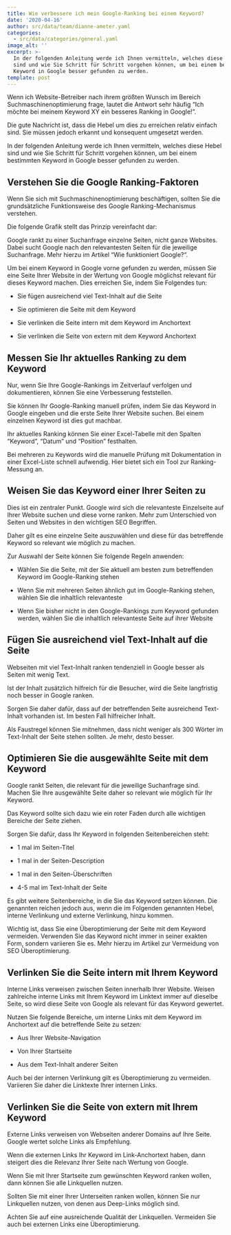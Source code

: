 ```yaml
---
title: Wie verbessere ich mein Google-Ranking bei einem Keyword?
date: '2020-04-16'
author: src/data/team/dianne-ameter.yaml
categories:
  - src/data/categories/general.yaml
image_alt: ''
excerpt: >-
  In der folgenden Anleitung werde ich Ihnen vermitteln, welches diese Hebel
  sind und wie Sie Schritt für Schritt vorgehen können, um bei einem bestimmten
  Keyword in Google besser gefunden zu werden.
template: post
---
```

Wenn ich Website-Betreiber nach ihrem größten Wunsch im Bereich Suchmaschinenoptimierung frage, lautet die Antwort sehr häufig “Ich möchte bei meinem Keyword XY ein besseres Ranking in Google!”.

Die gute Nachricht ist, dass die Hebel um dies zu erreichen relativ einfach sind. Sie müssen jedoch erkannt und konsequent umgesetzt werden.

In der folgenden Anleitung werde ich Ihnen vermitteln, welches diese Hebel sind und wie Sie Schritt für Schritt vorgehen können, um bei einem bestimmten Keyword in Google besser gefunden zu werden.

## Verstehen Sie die Google Ranking-Faktoren&#xD;

Wenn Sie sich mit Suchmaschinenoptimierung beschäftigen, sollten Sie die grundsätzliche Funktionsweise des Google Ranking-Mechanismus verstehen.

Die folgende Grafik stellt das Prinzip vereinfacht dar:

Google rankt zu einer Suchanfrage einzelne Seiten, nicht ganze Websites. Dabei sucht Google nach den relevantesten Seiten für die jeweilige Suchanfrage. Mehr hierzu im Artikel “Wie funktioniert Google?“.

Um bei einem Keyword in Google vorne gefunden zu werden, müssen Sie eine Seite Ihrer Website in der Wertung von Google möglichst relevant für dieses Keyword machen. Dies erreichen Sie, indem Sie Folgendes tun:

*   Sie fügen ausreichend viel Text-Inhalt auf die Seite

*   Sie optimieren die Seite mit dem Keyword

*   Sie verlinken die Seite intern mit dem Keyword im Anchortext

*   Sie verlinken die Seite von extern mit dem Keyword Anchortext

## &#xD;Messen Sie Ihr aktuelles Ranking zu dem Keyword


Nur, wenn Sie Ihre Google-Rankings im Zeitverlauf verfolgen und dokumentieren, können Sie eine Verbesserung feststellen.

Sie können Ihr Google-Ranking manuell prüfen, indem Sie das Keyword in Google eingeben und die erste Seite Ihrer Website suchen. Bei einem einzelnen Keyword ist dies gut machbar.

Ihr aktuelles Ranking können Sie einer Excel-Tabelle mit den Spalten “Keyword”, “Datum” und “Position” festhalten.

Bei mehreren zu Keywords wird die manuelle Prüfung mit Dokumentation in einer Excel-Liste schnell aufwendig. Hier bietet sich ein Tool zur Ranking-Messung an.

## Weisen Sie das Keyword einer Ihrer Seiten zu


Dies ist ein zentraler Punkt. Google wird sich die relevanteste Einzelseite auf Ihrer Website suchen und diese vorne ranken. Mehr zum Unterschied von Seiten und Websites in den wichtigen SEO Begriffen.

Daher gilt es eine einzelne Seite auszuwählen und diese für das betreffende Keyword so relevant wie möglich zu machen.

Zur Auswahl der Seite können Sie folgende Regeln anwenden:

*   Wählen Sie die Seite, mit der Sie aktuell am besten zum betreffenden Keyword im Google-Ranking stehen

*   Wenn Sie mit mehreren Seiten ähnlich gut im Google-Ranking stehen, wählen Sie die inhaltlich relevanteste

*   Wenn Sie bisher nicht in den Google-Rankings zum Keyword gefunden werden, wählen Sie die inhaltlich relevanteste Seite auf ihrer Website

## Fügen Sie ausreichend viel Text-Inhalt auf die Seite&#xD;

Webseiten mit viel Text-Inhalt ranken tendenziell in Google besser als Seiten mit wenig Text.

Ist der Inhalt zusätzlich hilfreich für die Besucher, wird die Seite langfristig noch besser in Google ranken.

Sorgen Sie daher dafür, dass auf der betreffenden Seite ausreichend Text-Inhalt vorhanden ist. Im besten Fall hilfreicher Inhalt.

Als Faustregel können Sie mitnehmen, dass nicht weniger als 300 Wörter im Text-Inhalt der Seite stehen sollten. Je mehr, desto besser.

## Optimieren Sie die ausgewählte Seite mit dem Keyword&#xD;

Google rankt Seiten, die relevant für die jeweilige Suchanfrage sind. Machen Sie Ihre ausgewählte Seite daher so relevant wie möglich für Ihr Keyword.

Das Keyword sollte sich dazu wie ein roter Faden durch alle wichtigen Bereiche der Seite ziehen.

Sorgen Sie dafür, dass Ihr Keyword in folgenden Seitenbereichen steht:

*   1 mal im Seiten-Titel

*   1 mal in der Seiten-Description

*   1 mal in den Seiten-Überschriften

*   4-5 mal im Text-Inhalt der Seite

Es gibt weitere Seitenbereiche, in die Sie das Keyword setzen können. Die genannten reichen jedoch aus, wenn die im Folgenden genannten Hebel, interne Verlinkung und externe Verlinkung, hinzu kommen.

Wichtig ist, dass Sie eine Überoptimierung der Seite mit dem Keyword vermeiden. Verwenden Sie das Keyword nicht immer in seiner exakten Form, sondern variieren Sie es. Mehr hierzu im Artikel zur Vermeidung von SEO Überoptimierung.

## Verlinken Sie die Seite intern mit Ihrem Keyword


Interne Links verweisen zwischen Seiten innerhalb Ihrer Website. Weisen zahlreiche interne Links mit Ihrem Keyword im Linktext immer auf dieselbe Seite, so wird diese Seite von Google als relevant für das Keyword gewertet.

Nutzen Sie folgende Bereiche, um interne Links mit dem Keyword im Anchortext auf die betreffende Seite zu setzen:

*   Aus Ihrer Website-Navigation

*   Von Ihrer Startseite

*   Aus dem Text-Inhalt anderer Seiten


Auch bei der internen Verlinkung gilt es Überoptimierung zu vermeiden. Variieren Sie daher die Linktexte Ihrer internen Links.

## Verlinken Sie die Seite von extern mit Ihrem Keyword&#xD;

Externe Links verweisen von Webseiten anderer Domains auf Ihre Seite. Google wertet solche Links als Empfehlung.

Wenn die externen Links Ihr Keyword im Link-Anchortext haben, dann steigert dies die Relevanz Ihrer Seite nach Wertung von Google.

Wenn Sie mit Ihrer Startseite zum gewünschten Keyword ranken wollen, dann können Sie alle Linkquellen nutzen.

Sollten Sie mit einer Ihrer Unterseiten ranken wollen, können Sie nur Linkquellen nutzen, von denen aus Deep-Links möglich sind.

Achten Sie auf eine ausreichende Qualität der Linkquellen. Vermeiden Sie auch bei externen Links eine Überoptimierung.
